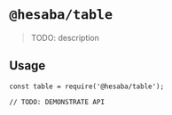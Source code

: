 # `@hesaba/table`

> TODO: description

## Usage

```
const table = require('@hesaba/table');

// TODO: DEMONSTRATE API
```
